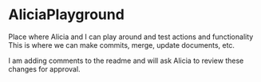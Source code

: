# AliciaPlayground
Place where Alicia and I can play around and test actions and functionality
This is where we can make commits, merge, update documents, etc.


I am adding comments to the readme and will ask Alicia to review these changes for approval.
